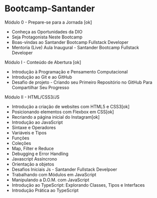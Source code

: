 # Bootcamp-Santander


Módulo 0 - Prepare-se para a Jornada [ok]
- Conheça as Oportunidades da DIO
- Seja Protagonista Neste Bootcamp
- Boas-vindas ao Santander Bootcamp Fullstack Developer
- Mentoria (Live) Aula Inaugural - Santander Bootcamp Fullstack Developer


Módulo I - Conteúdo de Abertura [ok]
- Introdução à Programação e Pensamento Computacional
- Introdução ao Git e ao GitHub
- Desafio de projeto - Criando seu Primeiro Repositório no GitHub Para Compartilhar Seu Progresso


Módulo II - HTML/CSS3/JS

- Introdução a criação de websites com HTML5 e CSS3[ok]
- Posicionando elementos com Flexbox em CSS[ok]
- Recriando a página inicial do Instagram[ok]
- Introdução ao JavaScript
- Sintaxe e Operadores
- Variáveis e Tipos
- Funções
- Coleções
- Map, Filter e Reduce
- Debugging e Error Handling
- Javascript Assíncrono
- Orientação a objetos
- Desafios Iniciais Js - Santander Fullstack Develpoer
- Trabalhando com Módulos em JavaScript
- Manipulando a D.O.M. com JavaScript
- Introdução ao TypeScript: Explorando Classes, Tipos e Interfaces
- Introdução Prática ao TypeScript
